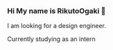 ### Hi My name is RikutoOgaki 👋

I am looking for a design engineer.

Currently studying as an intern


